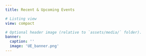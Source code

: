 ```yaml
---
title: Recent & Upcoming Events

# Listing view
view: compact

# Optional header image (relative to `assets/media/` folder).
banner:
  caption: ''
  image: 'UE_banner.png'
---
```

